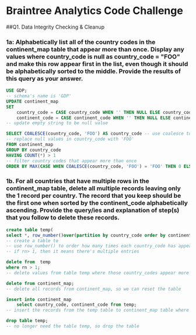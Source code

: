 # Braintree Analytics Code Challenge
##Q1. Data Integrity Checking & Cleanup
### 1a: Alphabetically list all of the country codes in the continent_map table that appear more than once. Display any values where country_code is null as country_code = "FOO" and make this row appear first in the list, even though it should be alphabetically sorted to the middle. Provide the results of this query as your answer. 

````sql
USE GDP;
-- schema's name is 'GDP'
UPDATE continent_map
SET
    country_code = CASE country_code WHEN '' THEN NULL ELSE country_code END,
    continent_code = CASE continent_code WHEN '' THEN NULL ELSE continent_code END;
-- update empty string to be null value 

SELECT COALESCE(country_code, 'FOO') AS country_code -- use coalesce to replace null value as "FOO"
-- replace null values in country_code with 'FOO'
FROM continent_map 
GROUP BY country_code
HAVING COUNT(*) > 1
-- filter country codes that appear more than once 
ORDER BY MAX(CASE WHEN COALESCE(country_code, 'FOO') = 'FOO' THEN 0 ELSE 1 END) ASC, COUNT(*) DESC, country_code ASC;

````
### 1b. For all countries that have multiple rows in the continent_map table, delete all multiple records leaving only the 1 record per country. The record that you keep should be the first one when sorted by the continent_code alphabetically ascending. Provide the query/ies and explanation of step(s) that you follow to delete these records.

````sql
create table temp(
select *, row_number()over(partition by country_code order by continent_code asc) rn from continent_map) ;
-- create a table to 
-- use row_number() to order how many times each country_code has appeared and order it by continent_code alphabetically ascending
-- if rn> 1, then it means there's multiple entries

delete from  temp
where rn > 1;
-- delete values from table temp where those country_codes appear more than once

delete from continent_map; 
-- delete all records from continent_map, so we can reset the table

insert into continent_map
	select country_code, continent_code from temp;
-- insert the records from the temp table to continent_map table where I already deleted all duplicate values

drop table temp;
-- no longer need the table temp, so drop the table
````



